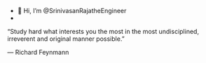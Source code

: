 - 👋 Hi, I’m @SrinivasanRajatheEngineer
- 


“Study hard what interests you the most in the most undisciplined, irreverent and original manner possible.”

― Richard Feynmann

